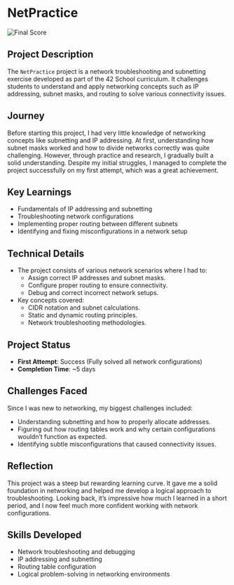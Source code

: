 # NetPractice  

![Final Score](https://i.ibb.co/DCtw70t/image.png)  

## Project Description  
The `NetPractice` project is a network troubleshooting and subnetting exercise developed as part of the 42 School curriculum. It challenges students to understand and apply networking concepts such as IP addressing, subnet masks, and routing to solve various connectivity issues.  

## Journey  
Before starting this project, I had very little knowledge of networking concepts like subnetting and IP addressing. At first, understanding how subnet masks worked and how to divide networks correctly was quite challenging. However, through practice and research, I gradually built a solid understanding. Despite my initial struggles, I managed to complete the project successfully on my first attempt, which was a great achievement.  

## Key Learnings  
- Fundamentals of IP addressing and subnetting  
- Troubleshooting network configurations  
- Implementing proper routing between different subnets  
- Identifying and fixing misconfigurations in a network setup  

## Technical Details  
- The project consists of various network scenarios where I had to:  
  - Assign correct IP addresses and subnet masks.  
  - Configure proper routing to ensure connectivity.  
  - Debug and correct incorrect network setups.  
- Key concepts covered:  
  - CIDR notation and subnet calculations.  
  - Static and dynamic routing principles.  
  - Network troubleshooting methodologies.  

## Project Status  
- **First Attempt**: Success (Fully solved all network configurations)  
- **Completion Time**: ~5 days  

## Challenges Faced  
Since I was new to networking, my biggest challenges included:  
- Understanding subnetting and how to properly allocate addresses.  
- Figuring out how routing tables work and why certain configurations wouldn’t function as expected.  
- Identifying subtle misconfigurations that caused connectivity issues.  

## Reflection  
This project was a steep but rewarding learning curve. It gave me a solid foundation in networking and helped me develop a logical approach to troubleshooting. Looking back, it’s impressive how much I learned in a short period, and I now feel much more confident working with network configurations.  

## Skills Developed  
- Network troubleshooting and debugging  
- IP addressing and subnetting  
- Routing table configuration  
- Logical problem-solving in networking environments  

